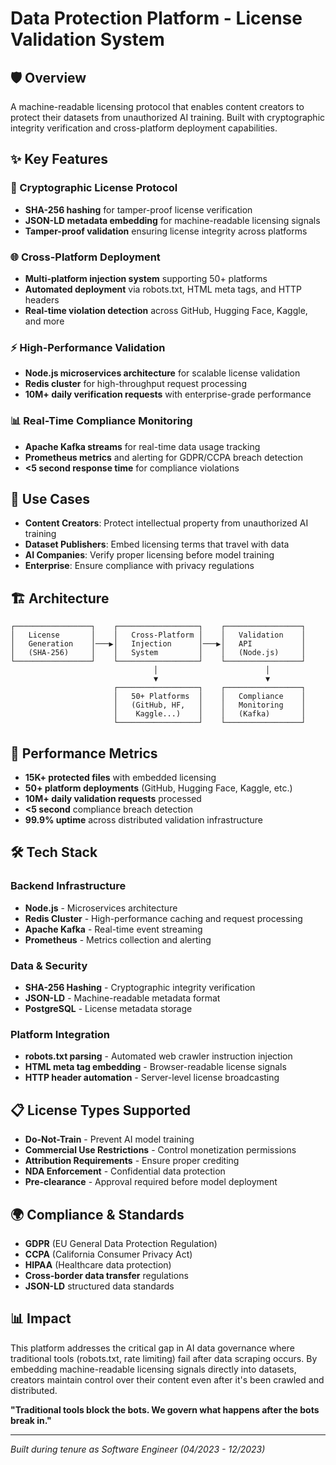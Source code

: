 # Data Protection Platform - License Validation System

## 🛡️ Overview

A machine-readable licensing protocol that enables content creators to protect their datasets from unauthorized AI training. Built with cryptographic integrity verification and cross-platform deployment capabilities.

## ✨ Key Features

### 🔐 Cryptographic License Protocol
- **SHA-256 hashing** for tamper-proof license verification
- **JSON-LD metadata embedding** for machine-readable licensing signals
- **Tamper-proof validation** ensuring license integrity across platforms

### 🌐 Cross-Platform Deployment
- **Multi-platform injection system** supporting 50+ platforms
- **Automated deployment** via robots.txt, HTML meta tags, and HTTP headers
- **Real-time violation detection** across GitHub, Hugging Face, Kaggle, and more

### ⚡ High-Performance Validation
- **Node.js microservices architecture** for scalable license validation
- **Redis cluster** for high-throughput request processing
- **10M+ daily verification requests** with enterprise-grade performance

### 📊 Real-Time Compliance Monitoring
- **Apache Kafka streams** for real-time data usage tracking
- **Prometheus metrics** and alerting for GDPR/CCPA breach detection
- **<5 second response time** for compliance violations

## 🎯 Use Cases

- **Content Creators**: Protect intellectual property from unauthorized AI training
- **Dataset Publishers**: Embed licensing terms that travel with data
- **AI Companies**: Verify proper licensing before model training
- **Enterprise**: Ensure compliance with privacy regulations

## 🏗️ Architecture

```
┌─────────────────┐    ┌──────────────────┐    ┌─────────────────┐
│   License       │    │   Cross-Platform │    │   Validation    │
│   Generation    │───▶│   Injection      │───▶│   API           │
│   (SHA-256)     │    │   System         │    │   (Node.js)     │
└─────────────────┘    └──────────────────┘    └─────────────────┘
                                │                        │
                                ▼                        ▼
                       ┌──────────────────┐    ┌─────────────────┐
                       │   50+ Platforms  │    │   Compliance    │
                       │   (GitHub, HF,   │    │   Monitoring    │
                       │    Kaggle...)    │    │   (Kafka)       │
                       └──────────────────┘    └─────────────────┘
```

## 🚀 Performance Metrics

- **15K+ protected files** with embedded licensing
- **50+ platform deployments** (GitHub, Hugging Face, Kaggle, etc.)
- **10M+ daily validation requests** processed
- **<5 second** compliance breach detection
- **99.9% uptime** across distributed validation infrastructure

## 🛠️ Tech Stack

### **Backend Infrastructure**
- **Node.js** - Microservices architecture
- **Redis Cluster** - High-performance caching and request processing
- **Apache Kafka** - Real-time event streaming
- **Prometheus** - Metrics collection and alerting

### **Data & Security**
- **SHA-256 Hashing** - Cryptographic integrity verification
- **JSON-LD** - Machine-readable metadata format
- **PostgreSQL** - License metadata storage

### **Platform Integration**
- **robots.txt parsing** - Automated web crawler instruction injection
- **HTML meta tag embedding** - Browser-readable license signals
- **HTTP header automation** - Server-level license broadcasting

## 📋 License Types Supported

- **Do-Not-Train** - Prevent AI model training
- **Commercial Use Restrictions** - Control monetization permissions
- **Attribution Requirements** - Ensure proper crediting
- **NDA Enforcement** - Confidential data protection
- **Pre-clearance** - Approval required before model deployment

## 🌍 Compliance & Standards

- **GDPR** (EU General Data Protection Regulation)
- **CCPA** (California Consumer Privacy Act)
- **HIPAA** (Healthcare data protection)
- **Cross-border data transfer** regulations
- **JSON-LD** structured data standards

## 📊 Impact

This platform addresses the critical gap in AI data governance where traditional tools (robots.txt, rate limiting) fail after data scraping occurs. By embedding machine-readable licensing signals directly into datasets, creators maintain control over their content even after it's been crawled and distributed.

**"Traditional tools block the bots. We govern what happens after the bots break in."**

---

*Built during tenure as Software Engineer (04/2023 - 12/2023)*